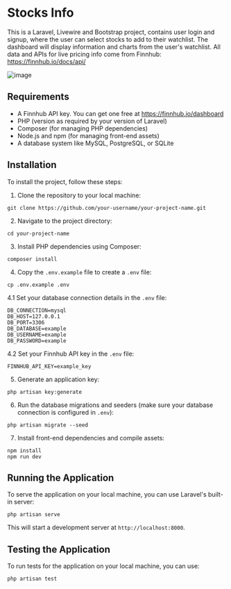 
# Stocks Info

This is a Laravel, Livewire and Bootstrap project, contains user login and signup, where the user can select stocks to add to their watchlist. The dashboard will display information and charts from the user's watchlist.
All data and APIs for live pricing info come from Finnhub: https://finnhub.io/docs/api/

![image](https://github.com/tifaucz/stockinfo/assets/15833226/db12b022-55a6-4da6-be99-223b6e971aa5)

## Requirements
- A Finnhub API key. You can get one free at https://finnhub.io/dashboard 
- PHP (version as required by your version of Laravel)
- Composer (for managing PHP dependencies)
- Node.js and npm (for managing front-end assets)
- A database system like MySQL, PostgreSQL, or SQLite

## Installation

To install the project, follow these steps:

1. Clone the repository to your local machine:
```
git clone https://github.com/your-username/your-project-name.git
```

2. Navigate to the project directory:
```
cd your-project-name
```

3. Install PHP dependencies using Composer:
```
composer install
```

4. Copy the `.env.example` file to create a `.env` file: 
```
cp .env.example .env
```

4.1 Set your database connection details in the `.env` file:
```
DB_CONNECTION=mysql
DB_HOST=127.0.0.1
DB_PORT=3306
DB_DATABASE=example
DB_USERNAME=example
DB_PASSWORD=example
```

4.2 Set your Finnhub API key in the `.env` file:
```
FINNHUB_API_KEY=example_key
```

5. Generate an application key:
```
php artisan key:generate
```

6. Run the database migrations and seeders (make sure your database connection is configured in `.env`):
```
php artisan migrate --seed
```

7. Install front-end dependencies and compile assets:
```
npm install
npm run dev
```


## Running the Application

To serve the application on your local machine, you can use Laravel's built-in server:
```
php artisan serve
```

This will start a development server at `http://localhost:8000`.


## Testing the Application

To run tests for the application on your local machine, you can use:
```
php artisan test
```
